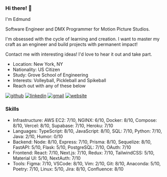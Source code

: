 ### Hi there! 👋
<!-- description-start -->
I'm Edmund

Software Engineer and DMX Programmer for Motion Picture Studios. 

I'm obsessed with the cycle of learning and creation. I want to master my craft as an engineer and build projects with permanent impact!

Contact me with interesting ideas! I'd love to hear it out and take part.
<!-- description-end -->

<!-- aboutme-list-start -->
- Location: New York, NY
- Nationality: US Citizen
- Study: Grove School of Engineering
- Interests: Volleyball, Pickleball and Spikeball <!-- aboutme-list-end -->
- Reach out with any of these below

[![github](https://img.shields.io/badge/GitHub-000000?style=for-the-badge&logo=GitHub&logoColor=white)](https://github.com/eddiefahrenheit) [![linkedin](https://img.shields.io/badge/Linkedin-0e76a8?style=for-the-badge&logo=Linkedin&logoColor=white)](https://www.linkedin.com/in/eddiefahrenheit/) [![gmail](https://img.shields.io/badge/Gmail-ff0000?style=for-the-badge&logo=Gmail&logoColor=white)](mailto:fischerprogram@gmail.com) [![website](https://img.shields.io/badge/Blog-4d1a7f?style=for-the-badge&logo=Portfolio&logoColor=white)](https://eddiefahrenheit.com/)

### Skills
<!-- skills-start -->
- Infrastructure: AWS EC2: 7/10, NGINX: 6/10, Docker: 8/10, Compose: 8/10, Vercel: 8/10, Supabase: 7/10, Heroku: 7/10
- Languages: TypeScript: 8/10, JavaScript: 8/10, SQL: 7/10, Python: 7/10, Java: 2/10, Humor: 0/10
- Backend: Node: 8/10, Express: 7/10, Prisma: 8/10, Sequelize: 8/10, FastAPI: 5/10, Flask: 5/10, PostgreSQL: 7/10, OAuth: 7/10
- Frontend: React: 7/10, Next.js: 7/10, Redux: 7/10, TailwindCSS: 5/10, Material UI: 5/10, NextAuth: 7/10
- Tools: Figma: 7/10, VSCode: 8/10, Vim: 2/10, Git: 8/10, Anaconda: 5/10, Poetry: 7/10, Linux: 5/10, Jira: 8/10, Confluence: 8/10
<!-- skills-end -->
